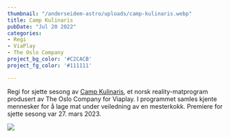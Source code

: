 ```yaml
---
thumbnail: "/anderseidem-astro/uploads/camp-kulinaris.webp"
title: Camp Kulinaris
pubDate: "Jul 20 2022"
categories:
- Regi
- ViaPlay
- The Oslo Company
project_bg_color: '#C2CACB'
project_fg_color: '#111111'

---
```

Regi for sjette sesong av [Camp Kulinaris](https://viaplay.no/serier/camp-kulinaris), et norsk reality-matprogram produsert av The Oslo Company for Viaplay. I programmet samles kjente mennesker for å lage mat under veiledning av en mesterkokk. Premiere for sjette sesong var 27. mars 2023. 

![](/anderseidem-astro/uploads/camp-kulinaris.webp)